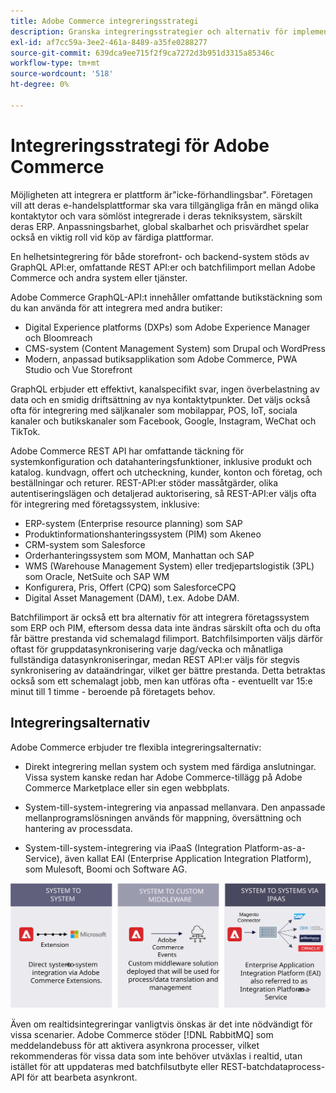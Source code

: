 ```yaml
---
title: Adobe Commerce integreringsstrategi
description: Granska integreringsstrategier och alternativ för implementeringen av Adobe Commerce.
exl-id: af7cc59a-3ee2-461a-8489-a35fe0288277
source-git-commit: 639dca9ee715f2f9ca7272d3b951d3315a85346c
workflow-type: tm+mt
source-wordcount: '518'
ht-degree: 0%

---
```


# Integreringsstrategi för Adobe Commerce

Möjligheten att integrera er plattform är&quot;icke-förhandlingsbar&quot;. Företagen vill att deras e-handelsplattformar ska vara tillgängliga från en mängd olika kontaktytor och vara sömlöst integrerade i deras tekniksystem, särskilt deras ERP. Anpassningsbarhet, global skalbarhet och prisvärdhet spelar också en viktig roll vid köp av färdiga plattformar.

En helhetsintegrering för både storefront- och backend-system stöds av GraphQL API:er, omfattande REST API:er och batchfilimport mellan Adobe Commerce och andra system eller tjänster.

Adobe Commerce GraphQL-API:t innehåller omfattande butikstäckning som du kan använda för att integrera med andra butiker:

- Digital Experience platforms (DXPs) som Adobe Experience Manager och Bloomreach
- CMS-system (Content Management System) som Drupal och WordPress
- Modern, anpassad butiksapplikation som Adobe Commerce, PWA Studio och Vue Storefront

GraphQL erbjuder ett effektivt, kanalspecifikt svar, ingen överbelastning av data och en smidig driftsättning av nya kontaktytpunkter. Det väljs också ofta för integrering med säljkanaler som mobilappar, POS, IoT, sociala kanaler och butikskanaler som Facebook, Google, Instagram, WeChat och TikTok.

Adobe Commerce REST API har omfattande täckning för systemkonfiguration och datahanteringsfunktioner, inklusive produkt och katalog. kundvagn, offert och utcheckning, kunder, konton och företag, och beställningar och returer. REST-API:er stöder massåtgärder, olika autentiseringslägen och detaljerad auktorisering, så REST-API:er väljs ofta för integrering med företagssystem, inklusive:

- ERP-system (Enterprise resource planning) som SAP
- Produktinformationshanteringssystem (PIM) som Akeneo
- CRM-system som Salesforce
- Orderhanteringssystem som MOM, Manhattan och SAP
- WMS (Warehouse Management System) eller tredjepartslogistik (3PL) som Oracle, NetSuite och SAP WM
- Konfigurera, Pris, Offert (CPQ) som SalesforceCPQ
- Digital Asset Management (DAM), t.ex. Adobe DAM.

Batchfilimport är också ett bra alternativ för att integrera företagssystem som ERP och PIM, eftersom dessa data inte ändras särskilt ofta och du ofta får bättre prestanda vid schemalagd filimport. Batchfilsimporten väljs därför oftast för gruppdatasynkronisering varje dag/vecka och månatliga fullständiga datasynkroniseringar, medan REST API:er väljs för stegvis synkronisering av dataändringar, vilket ger bättre prestanda. Detta betraktas också som ett schemalagt jobb, men kan utföras ofta - eventuellt var 15:e minut till 1 timme - beroende på företagets behov.

## Integreringsalternativ

Adobe Commerce erbjuder tre flexibla integreringsalternativ:

- Direkt integrering mellan system och system med färdiga anslutningar. Vissa system kanske redan har Adobe Commerce-tillägg på Adobe Commerce Marketplace eller sin egen webbplats.

- System-till-system-integrering via anpassad mellanvara. Den anpassade mellanprogramslösningen används för mappning, översättning och hantering av processdata.

- System-till-system-integrering via iPaaS (Integration Platform-as-a-Service), även kallat EAI (Enterprise Application Integration Platform), som Mulesoft, Boomi och Software AG.

![Integreringsalternativ för Adobe Commerce](../../assets/playbooks/integration-options.svg)

Även om realtidsintegreringar vanligtvis önskas är det inte nödvändigt för vissa scenarier. Adobe Commerce stöder [!DNL RabbitMQ] som meddelandebuss för att aktivera asynkrona processer, vilket rekommenderas för vissa data som inte behöver utväxlas i realtid, utan istället för att uppdateras med batchfilsutbyte eller REST-batchdataprocess-API för att bearbeta asynkront.

